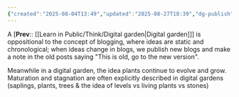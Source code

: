 ```yaml
---
{"created":"2025-08-04T13:49","updated":"2025-08-27T18:39","dg-publish":true,"dg-permalink":"think/1a1a1a3a","dg-path":"Think/(1A1A1A3A) Digital gardens are not blogs.md","permalink":"/think/1a1a1a3a/","dgPassFrontmatter":true,"noteIcon":"1"}
---
```


A [**Prev**:: [[Learn in Public/Think/Digital garden\|Digital garden]]] is oppositional to the concept of blogging, where ideas are static and chronological; when ideas change in blogs, we publish new blogs and make a note in the old posts saying "This is old, go to the new version". 

Meanwhile in a digital garden, the idea plants continue to evolve and grow. Maturation and stagnation are often explicitly described in digital gardens (saplings, plants, trees & the idea of levels vs living plants vs stones)

